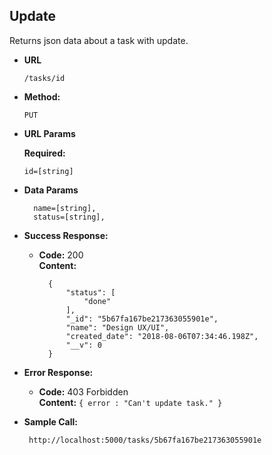 **Update**
----
  Returns json data about a task with update.

* **URL**
    ```
    /tasks/id
    ```

* **Method:**

  `PUT`
  
*  **URL Params**

   **Required:**
 
   `id=[string]`

* **Data Params**

  ```
    name=[string],
    status=[string],
  ```

* **Success Response:**

  * **Code:** 200 <br />
    **Content:** 
    ```
      {
          "status": [
              "done"
          ],
          "_id": "5b67fa167be217363055901e",
          "name": "Design UX/UI",
          "created_date": "2018-08-06T07:34:46.198Z",
          "__v": 0
      }
    ```
 
* **Error Response:**

  * **Code:** 403 Forbidden <br />
    **Content:** `{ error : "Can't update task." }`

* **Sample Call:**

  ```
   http://localhost:5000/tasks/5b67fa167be217363055901e
  ```